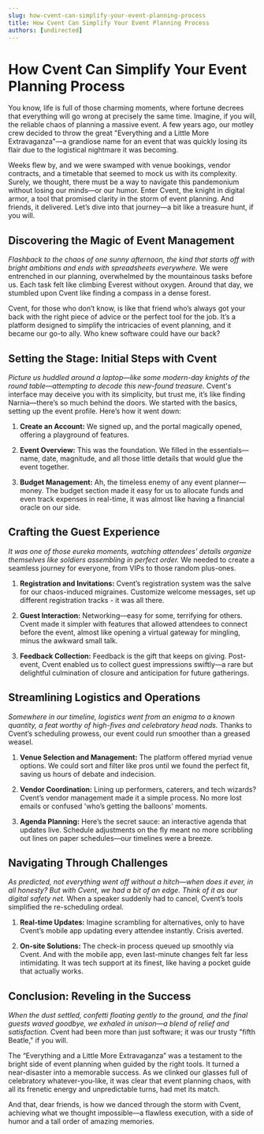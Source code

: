 ```yaml
---
slug: how-cvent-can-simplify-your-event-planning-process
title: How Cvent Can Simplify Your Event Planning Process
authors: [undirected]
---
```



# How Cvent Can Simplify Your Event Planning Process

You know, life is full of those charming moments, where fortune decrees that everything will go wrong at precisely the same time. Imagine, if you will, the reliable chaos of planning a massive event. A few years ago, our motley crew decided to throw the great "Everything and a Little More Extravaganza"—a grandiose name for an event that was quickly losing its flair due to the logistical nightmare it was becoming.

Weeks flew by, and we were swamped with venue bookings, vendor contracts, and a timetable that seemed to mock us with its complexity. Surely, we thought, there must be a way to navigate this pandemonium without losing our minds—or our humor. Enter Cvent, the knight in digital armor, a tool that promised clarity in the storm of event planning. And friends, it delivered. Let’s dive into that journey—a bit like a treasure hunt, if you will.

## Discovering the Magic of Event Management

*Flashback to the chaos of one sunny afternoon, the kind that starts off with bright ambitions and ends with spreadsheets everywhere.* We were entrenched in our planning, overwhelmed by the mountainous tasks before us. Each task felt like climbing Everest without oxygen. Around that day, we stumbled upon Cvent like finding a compass in a dense forest.

Cvent, for those who don’t know, is like that friend who’s always got your back with the right piece of advice or the perfect tool for the job. It’s a platform designed to simplify the intricacies of event planning, and it became our go-to ally. Who knew software could have our back?

## Setting the Stage: Initial Steps with Cvent

*Picture us huddled around a laptop—like some modern-day knights of the round table—attempting to decode this new-found treasure.* Cvent's interface may deceive you with its simplicity, but trust me, it’s like finding Narnia—there’s so much behind the doors. We started with the basics, setting up the event profile. Here’s how it went down:

1. **Create an Account:** We signed up, and the portal magically opened, offering a playground of features.
   
2. **Event Overview:** This was the foundation. We filled in the essentials—name, date, magnitude, and all those little details that would glue the event together.

3. **Budget Management:** Ah, the timeless enemy of any event planner—money. The budget section made it easy for us to allocate funds and even track expenses in real-time, it was almost like having a financial oracle on our side.

## Crafting the Guest Experience

*It was one of those eureka moments, watching attendees’ details organize themselves like soldiers assembling in perfect order.* We needed to create a seamless journey for everyone, from VIPs to those random plus-ones.

1. **Registration and Invitations:** Cvent’s registration system was the salve for our chaos-induced migraines. Customize welcome messages, set up different registration tracks - it was all there.
   
2. **Guest Interaction:** Networking—easy for some, terrifying for others. Cvent made it simpler with features that allowed attendees to connect before the event, almost like opening a virtual gateway for mingling, minus the awkward small talk.

3. **Feedback Collection:** Feedback is the gift that keeps on giving. Post-event, Cvent enabled us to collect guest impressions swiftly—a rare but delightful culmination of closure and anticipation for future gatherings.

## Streamlining Logistics and Operations

*Somewhere in our timeline, logistics went from an enigma to a known quantity, a feat worthy of high-fives and celebratory head nods.* Thanks to Cvent’s scheduling prowess, our event could run smoother than a greased weasel.

1. **Venue Selection and Management:** The platform offered myriad venue options. We could sort and filter like pros until we found the perfect fit, saving us hours of debate and indecision.

2. **Vendor Coordination:** Lining up performers, caterers, and tech wizards? Cvent’s vendor management made it a simple process. No more lost emails or confused 'who’s getting the balloons' moments.

3. **Agenda Planning:** Here’s the secret sauce: an interactive agenda that updates live. Schedule adjustments on the fly meant no more scribbling out lines on paper schedules—our timelines were a breeze.

## Navigating Through Challenges

*As predicted, not everything went off without a hitch—when does it ever, in all honesty? But with Cvent, we had a bit of an edge. Think of it as our digital safety net.* When a speaker suddenly had to cancel, Cvent’s tools simplified the re-scheduling ordeal.

1. **Real-time Updates:** Imagine scrambling for alternatives, only to have Cvent’s mobile app updating every attendee instantly. Crisis averted.

2. **On-site Solutions:** The check-in process queued up smoothly via Cvent. And with the mobile app, even last-minute changes felt far less intimidating. It was tech support at its finest, like having a pocket guide that actually works.

## Conclusion: Reveling in the Success

*When the dust settled, confetti floating gently to the ground, and the final guests waved goodbye, we exhaled in unison—a blend of relief and satisfaction.* Cvent had been more than just software; it was our trusty "fifth Beatle," if you will.

The “Everything and a Little More Extravaganza” was a testament to the bright side of event planning when guided by the right tools. It turned a near-disaster into a memorable success. As we clinked our glasses full of celebratory whatever-you-like, it was clear that event planning chaos, with all its frenetic energy and unpredictable turns, had met its match.

And that, dear friends, is how we danced through the storm with Cvent, achieving what we thought impossible—a flawless execution, with a side of humor and a tall order of amazing memories.